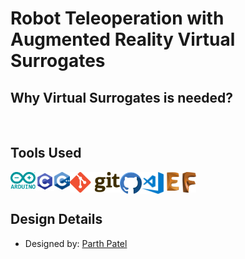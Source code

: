 # Robot Teleoperation with Augmented Reality Virtual Surrogates

## Why Virtual Surrogates is needed?


<br>

<!-- ## Photographs
<img width="500px" align="left" alt="Device Photograph 1" src="/Resources/Device Images/image1.png">
<br><br><br><br> -->

## Tools Used
<img width="40px" align="left" alt="Arduino" src="Resources/Logos/Arduino Logo.png">
<img width="30px" align="left" alt="C" src="Resources/Logos/C Logo.jpeg">
<img width="25px" align="left" alt="CPP" src="Resources/Logos/CPP Logo.jpeg">
<img width="80px" align="left" alt="Git" src="Resources/Logos/Git Logo.jpeg">
<img width="35px" align="left" alt="GitHub" src="Resources/Logos/GitHub Logo.jpeg">
<img width="35px" align="left" alt="VS Code" src="Resources/Logos/VS Code.jpeg">
<img width="30px" align="left" alt="Eagle" src="Resources/Logos/Eagle Logo.png">
<img width="22px" align="left" alt="Fusion 360" src="Resources/Logos/Fusion 360 Logo.png">

<br><br>

## Design Details
- Designed by: [Parth Patel](mailto:parth.pmech@gmail.com)